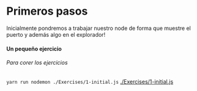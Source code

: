 # Primeros pasos

Inicialmente pondremos a trabajar nuestro node de forma que muestre el puerto y además algo en el explorador!

#### Un pequeño ejercicio

###### Para corer los ejercicios

`yarn run nodemon ./Exercises/1-initial.js`
[./Exercises/1-initial.js](./Exercises/1-initial.js)
